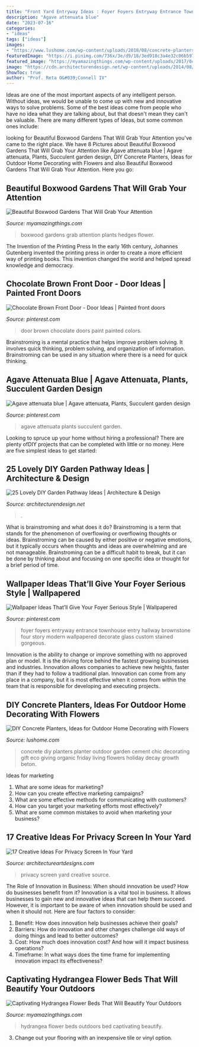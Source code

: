 ```yaml
---
title: "Front Yard Entryway Ideas : Foyer Foyers Entryway Entrance Townhouse Entry Hallway Brownstone Four Story Modern Wallpapered Decorate Glass Custom Stained Gorgeous"
description: "Agave attenuata blue"
date: "2023-07-16"
categories:
- "ideas"
tags: ["ideas"]
images:
- "https://www.lushome.com/wp-content/uploads/2018/08/concrete-planters-outdoor-home-decorating-12.jpg"
featuredImage: "https://i.pinimg.com/736x/3e/d9/18/3ed918c3a4e32c06b5975c56b9a6d9ce.jpg"
featured_image: "https://myamazingthings.com/wp-content/uploads/2017/04/outdoors.png"
image: "https://cdn.architecturendesign.net/wp-content/uploads/2014/08/25-Lovely-DIY-Garden-Pathway-Ideas-24.jpg"
ShowToc: true
author: "Prof. Reta O&#039;Connell IV"
---
```



Ideas are one of the most important aspects of any intelligent person. Without ideas, we would be unable to come up with new and innovative ways to solve problems. Some of the best ideas come from people who have no idea what they are talking about, but that doesn't mean they can't be valuable. There are many different types of Ideas, but some common ones include:

	

		
looking for Beautiful Boxwood Gardens That Will Grab Your Attention you've came to the right place. We have 8 Pictures about Beautiful Boxwood Gardens That Will Grab Your Attention like Agave attenuata blue | Agave attenuata, Plants, Succulent garden design, DIY Concrete Planters, Ideas for Outdoor Home Decorating with Flowers and also Beautiful Boxwood Gardens That Will Grab Your Attention. Here you go:
		
    
## Beautiful Boxwood Gardens That Will Grab Your Attention

<img loading=lazy src="http://myamazingthings.com/wp-content/uploads/2017/04/Boxwood-and-white-flower-hedges.jpg" onerror="this.onerror=null;this.src='https://tse1.mm.bing.net/th?id=OIP.1jTZsWcD2X9HT3qyko9l-gHaJ4&amp;pid=15.1';" alt="Beautiful Boxwood Gardens That Will Grab Your Attention">

_Source: myamazingthings.com_

>boxwood gardens grab attention plants hedges flower. 

	

The Invention of the Printing Press
In the early 16th century, Johannes Gutenberg invented the printing press in order to create a more efficient way of printing books. This invention changed the world and helped spread knowledge and democracy.

    
## Chocolate Brown Front Door - Door Ideas | Painted Front Doors

<img loading=lazy src="https://i.pinimg.com/736x/3e/d9/18/3ed918c3a4e32c06b5975c56b9a6d9ce.jpg" onerror="this.onerror=null;this.src='https://tse3.mm.bing.net/th?id=OIP.ginl4BIvvrA3bSdGoqiBHgHaKf&amp;pid=15.1';" alt="Chocolate Brown Front Door - Door Ideas | Painted front doors">

_Source: pinterest.com_

>door brown chocolate doors paint painted colors. 

	

Brainstroming is a mental practice that helps improve problem solving. It involves quick thinking, problem solving, and organization of information. Brainstroming can be used in any situation where there is a need for quick thinking.

    
## Agave Attenuata Blue | Agave Attenuata, Plants, Succulent Garden Design

<img loading=lazy src="https://i.pinimg.com/736x/76/4d/f7/764df7002d46df669f6771f2b908c4f7.jpg" onerror="this.onerror=null;this.src='https://tse4.mm.bing.net/th?id=OIP.Uiaqy1H0YwzdDLq3lBj9egHaJ3&amp;pid=15.1';" alt="Agave attenuata blue | Agave attenuata, Plants, Succulent garden design">

_Source: pinterest.com_

>agave attenuata plants succulent garden. 

	

Looking to spruce up your home without hiring a professional? There are plenty ofDIY projects that can be completed with little or no money. Here are five simplest ideas to get started: 

    
## 25 Lovely DIY Garden Pathway Ideas | Architecture &amp; Design

<img loading=lazy src="https://cdn.architecturendesign.net/wp-content/uploads/2014/08/25-Lovely-DIY-Garden-Pathway-Ideas-24.jpg" onerror="this.onerror=null;this.src='https://tse1.mm.bing.net/th?id=OIP.d5FqDeewhvs3-kTz2O6aEAHaKK&amp;pid=15.1';" alt="25 Lovely DIY Garden Pathway Ideas | Architecture &amp; Design">

_Source: architecturendesign.net_

>. 

	

What is brainstroming and what does it do?
Brainstroming is a term that stands for the phenomenon of overflowing or overflowing thoughts or ideas. Brainstroming can be caused by either positive or negative emotions, but it typically occurs when thoughts and ideas are overwhelming and are not manageable. Brainstroming can be a difficult habit to break, but it can be done by thinking about and focusing on one specific idea or thought for a brief period of time.

    
## Wallpaper Ideas That’ll Give Your Foyer Serious Style | Wallpapered

<img loading=lazy src="https://i.pinimg.com/736x/6a/b8/55/6ab85598682657a95a60a85f77fa4abb.jpg" onerror="this.onerror=null;this.src='https://tse4.mm.bing.net/th?id=OIP.d-xqSx1cG87ElWZ_3xRkxQHaLF&amp;pid=15.1';" alt="Wallpaper Ideas That’ll Give Your Foyer Serious Style | Wallpapered">

_Source: pinterest.com_

>foyer foyers entryway entrance townhouse entry hallway brownstone four story modern wallpapered decorate glass custom stained gorgeous. 

	

Innovation is the ability to change or improve something with no approved plan or model. It is the driving force behind the fastest growing businesses and industries. Innovation allows companies to achieve new heights, faster than if they had to follow a traditional plan. Innovation can come from any place in a company, but it is most effective when it comes from within the team that is responsible for developing and executing projects.

    
## DIY Concrete Planters, Ideas For Outdoor Home Decorating With Flowers

<img loading=lazy src="https://www.lushome.com/wp-content/uploads/2018/08/concrete-planters-outdoor-home-decorating-12.jpg" onerror="this.onerror=null;this.src='https://tse2.mm.bing.net/th?id=OIP.czwJiPqA2tAu731migzIzgAAAA&amp;pid=15.1';" alt="DIY Concrete Planters, Ideas for Outdoor Home Decorating with Flowers">

_Source: lushome.com_

>concrete diy planters planter outdoor garden cement chic decorating gift eco giving organic friday living flowers holiday decay growth beton. 

	

Ideas for marketing
1. What are some ideas for marketing? 
2. How can you create effective marketing campaigns? 
3. What are some effective methods for communicating with customers? 
4. How can you target your marketing efforts most effectively? 
5. What are some common mistakes to avoid when marketing your business?

    
## 17 Creative Ideas For Privacy Screen In Your Yard

<img loading=lazy src="https://www.architectureartdesigns.com/wp-content/uploads/2016/07/4-60.jpg" onerror="this.onerror=null;this.src='https://tse3.mm.bing.net/th?id=OIP.s8Yp-zrskXkoQWJkv4qlCAHaJ4&amp;pid=15.1';" alt="17 Creative Ideas For Privacy Screen In Your Yard">

_Source: architectureartdesigns.com_

>privacy screen yard creative source. 

	

The Role of Innovation in Business: When should innovation be used? How do businesses benefit from it?
Innovation is a vital tool in business. It allows businesses to gain new and innovative ideas that can help them succeed. However, it is important to be aware of when innovation should be used and when it should not. Here are four factors to consider:
1. Benefit: How does innovation help businesses achieve their goals?
2. Barriers: How do innovation and other changes challenge old ways of doing things and lead to better outcomes?
3. Cost: How much does innovation cost? And how will it impact business operations? 
4. Timeframe: In what ways does the time frame for implementing innovation impact its effectiveness?

    
## Captivating Hydrangea Flower Beds That Will Beautify Your Outdoors

<img loading=lazy src="https://myamazingthings.com/wp-content/uploads/2017/04/outdoors.png" onerror="this.onerror=null;this.src='https://tse3.mm.bing.net/th?id=OIP.9K2sNem8sGW3adn9uqeXSgHaLB&amp;pid=15.1';" alt="Captivating Hydrangea Flower Beds That Will Beautify Your Outdoors">

_Source: myamazingthings.com_

>hydrangea flower beds outdoors bed captivating beautify. 

	

3. Change out your flooring with an inexpensive tile or vinyl option.

